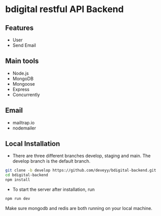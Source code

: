 # bdigital restful API Backend

## Features
 - User
 - Send Email

## Main tools
- Node.js
- MongoDB
- Mongoose
- Express
- Concurrently

## Email
- mailtrap.io
- nodemailer

## Local Installation

- There are three different branches develop, staging and main. The develop branch is the default branch.

```bash
git clone -b develop https://github.com/deveyy/bdigital-backend.git
cd bdigital-backend
npm install
```
- To start the server after installation, run
```bash
npm run dev
```

Make sure mongodb and redis are both running on your local machine.